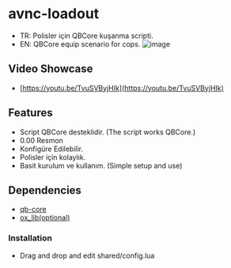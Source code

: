 # avnc-loadout
- TR: Polisler için QBCore kuşanma scripti.
- EN: QBCore equip scenario for cops.
![image](https://user-images.githubusercontent.com/123509837/220655721-8fc53ad1-b030-4b9b-9d67-86f3a42123b6.png)

## Video Showcase
- [https://youtu.be/TvuSVByjHIk](https://youtu.be/TvuSVByjHIk)
## Features
- Script QBCore desteklidir. (The script works QBCore.)
- 0.00 Resmon
- Konfigüre Edilebilir.
- Polisler için kolaylık.
- Basit kurulum ve kullanım. (Simple setup and use)

## Dependencies
- [qb-core](https://github.com/qbcore-framework/qb-core)
- [ox_lib(optional)]([https://github.com/qbcore-framework/qb-core](https://github.com/overextended/ox_lib/releases/latest/download/ox_lib.zip))

### Installation
- Drag and drop and edit shared/config.lua
